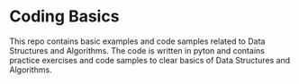 # Coding Basics

This repo contains basic examples and code samples related to Data Structures and Algorithms. The code is written in pyton and contains practice exercises
and code samples to clear basics of Data Structures and Algorithms.
